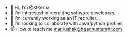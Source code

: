 - 👋 Hi, I’m @MKema
- 👀 I’m interested in recruiting software developers.
- 🌱 I’m currently working as an IT recruiter...
- 💞️ I’m looking to collaborate with Java/python profiles
- 📫 How to reach me manjushak@headhuntershr.com

<!---
MKema/MKema is a ✨ special ✨ repository because its `README.md` (this file) appears on your GitHub profile.
You can click the Preview link to take a look at your changes.
--->
